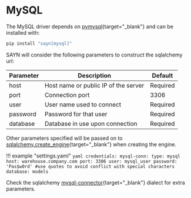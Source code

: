 # MySQL

The MySQL driver depends on [pymysql](https://github.com/PyMySQL/PyMySQL){target="\_blank"}
and can be installed with:

```bash
pip install "sayn[mysql]"
```

SAYN will consider the following parameters to construct the sqlalchemy url:

Parameter  | Description                           | Default
---------  | ------------------------------------- | --------
host       | Host name or public IP of the server  | Required
port       | Connection port                       | 3306
user       | User name used to connect             | Required
password   | Password for that user                | Required
database   | Database in use upon connection       | Required


Other parameters specified will be passed on to 
[sqlalchemy.create_engine](https://docs.sqlalchemy.org/en/13/core/engines.html#sqlalchemy.create_engine){target="\_blank"}
when creating the engine.

!!! example "settings.yaml"
    ```yaml
    credentials:
      mysql-conn:
        type: mysql
        host: warehouse.company.com
        port: 3306
        user: mysql_user
        password: 'Pas$w0rd' #use quotes to avoid conflict with special characters
        database: models
    ```

Check the sqlalchemy [mysql-connector](https://docs.sqlalchemy.org/en/13/dialects/mysql.html#module-sqlalchemy.dialects.mysql.mysqlconnector){target="\_blank"}
dialect for extra parameters.
